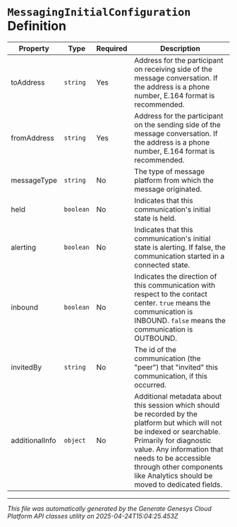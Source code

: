 # `MessagingInitialConfiguration` Definition

| Property | Type | Required | Description |
|----------|------|----------|-------------|
| toAddress | `string` | Yes | Address for the participant on receiving side of the message conversation. If the address is a phone number, E.164 format is recommended. |
| fromAddress | `string` | Yes | Address for the participant on the sending side of the message conversation. If the address is a phone number, E.164 format is recommended. |
| messageType | `string` | No | The type of message platform from which the message originated. |
| held | `boolean` | No | Indicates that this communication's initial state is held. |
| alerting | `boolean` | No | Indicates that this communication's initial state is alerting. If false, the communication started in a connected state. |
| inbound | `boolean` | No | Indicates the direction of this communication with respect to the contact center. `true` means the communication is INBOUND. `false` means the communication is OUTBOUND. |
| invitedBy | `string` | No | The id of the communication (the "peer") that "invited" this communication, if this occurred. |
| additionalInfo | `object` | No | Additional metadata about this session which should be recorded by the platform but which will not be indexed or searchable. Primarily for diagnostic value. Any information that needs to be accessible through other components like Analytics should be moved to dedicated fields. |

---

*This file was automatically generated by the Generate Genesys Cloud Platform API classes utility on 2025-04-24T15:04:25.453Z*
